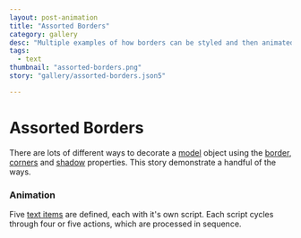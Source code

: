 ```yaml
---
layout: post-animation
title: "Assorted Borders"
category: gallery
desc: "Multiple examples of how borders can be styled and then animated."
tags: 
  - text
thumbnail: "assorted-borders.png"
story: "gallery/assorted-borders.json5"

---
```

# Assorted Borders

There are lots of different ways to decorate a [model](/models/) object using the [border](/properties/#border), [corners](/properties/#corners) and [shadow](/properties/#shadow) properties. This story demonstrate a handful of the ways.

### Animation

Five [text items](/models/#&middot;-text-item) are defined, each with it's own script. Each script cycles through four or five actions, which are processed in sequence.
